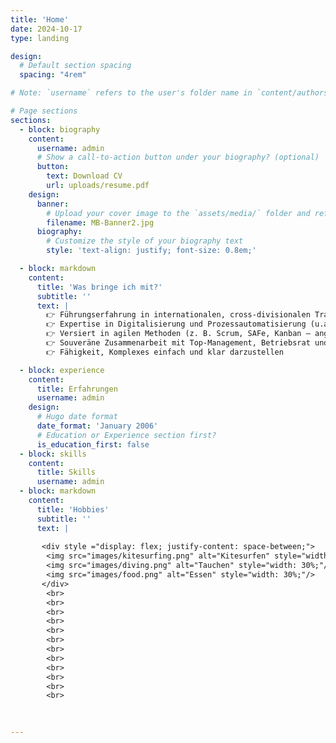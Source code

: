 ```yaml
---
title: 'Home'
date: 2024-10-17
type: landing

design:
  # Default section spacing
  spacing: "4rem"

# Note: `username` refers to the user's folder name in `content/authors/`

# Page sections
sections:
  - block: biography
    content:
      username: admin
      # Show a call-to-action button under your biography? (optional)
      button:
        text: Download CV
        url: uploads/resume.pdf
    design:
      banner:
        # Upload your cover image to the `assets/media/` folder and reference it here
        filename: MB-Banner2.jpg
      biography:
        # Customize the style of your biography text
        style: 'text-align: justify; font-size: 0.8em;'

  - block: markdown
    content:
      title: 'Was bringe ich mit?'
      subtitle: ''
      text: | 
        👉 Führungserfahrung in internationalen, cross-divisionalen Transformationsprojekten (z.B.: Winning Attitude, HR/RD TOM, Expert Journey)<br>
        👉 Expertise in Digitalisierung und Prozessautomatisierung (u.a.: Automatisierung Personalplanung, standardisiertes HR KPI Dashboards, IT-Tool für Expert Journey)<br>
        👉 Versiert in agilen Methoden (z. B. Scrum, SAFe, Kanban – angewendet in Projekten wie Expert Journey)<br>
        👉 Souveräne Zusammenarbeit mit Top-Management, Betriebsrat und HR-Stakeholdern<br>
        👉 Fähigkeit, Komplexes einfach und klar darzustellen

  - block: experience
    content:
      title: Erfahrungen
      username: admin
    design:
      # Hugo date format
      date_format: 'January 2006'
      # Education or Experience section first?
      is_education_first: false
  - block: skills
    content:
      title: Skills
      username: admin
  - block: markdown
    content:
      title: 'Hobbies'
      subtitle: ''
      text: |
      
       <div style ="display: flex; justify-content: space-between;">
        <img src="images/kitesurfing.png" alt="Kitesurfen" style="width: 30%;"/>
        <img src="images/diving.png" alt="Tauchen" style="width: 30%;"/>
        <img src="images/food.png" alt="Essen" style="width: 30%;"/>       
       </div>
        <br>
        <br>
        <br>
        <br>
        <br>
        <br>
        <br>
        <br>
        <br>
        <br>
        <br>
        <br> 
    

    
---
```



